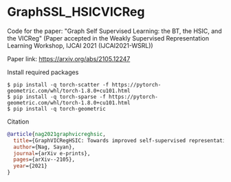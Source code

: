 # GraphSSL_HSICVICReg

Code for the paper: "Graph Self Supervised Learning: the BT, the HSIC, and the VICReg" (Paper accepted in the Weakly Supervised Representation Learning Workshop, IJCAI 2021 (IJCAI2021-WSRL))

Paper link: https://arxiv.org/abs/2105.12247

Install required packages
```
$ pip install -q torch-scatter -f https://pytorch-geometric.com/whl/torch-1.8.0+cu101.html
$ pip install -q torch-sparse -f https://pytorch-geometric.com/whl/torch-1.8.0+cu101.html
$ pip install -q torch-geometric
```

Citation

```bibtex
@article{nag2021graphvicreghsic,
  title={GraphVICRegHSIC: Towards improved self-supervised representation learning for graphs with a hyrbid loss function},
  author={Nag, Sayan},
  journal={arXiv e-prints},
  pages={arXiv--2105},
  year={2021}
}
```
